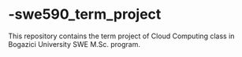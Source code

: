 # -swe590_term_project
This repository contains the term project of Cloud Computing class in Bogazici University SWE M.Sc. program.
